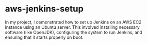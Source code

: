 # aws-jenkins-setup
In my project, I demonstrated how to set up Jenkins on an AWS EC2 instance using an Ubuntu server. This involved installing necessary software (like OpenJDK), configuring the system to run Jenkins, and ensuring that it starts properly on boot.
